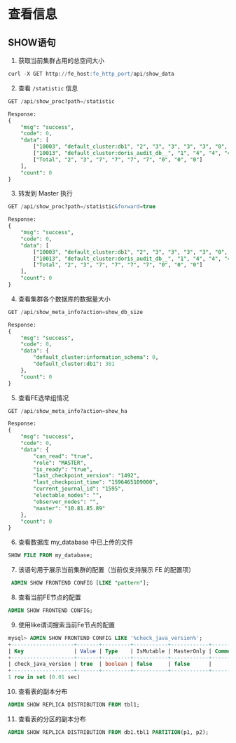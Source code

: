 # 查看信息

## SHOW语句

1. 获取当前集群占用的总空间大小	

```sql
curl -X GET http://fe_host:fe_http_port/api/show_data
```

2. 查看 `/statistic` 信息

```sql
GET /api/show_proc?path=/statistic

Response:
{
	"msg": "success",
	"code": 0,
	"data": [
		["10003", "default_cluster:db1", "2", "3", "3", "3", "3", "0", "0", "0"],
		["10013", "default_cluster:doris_audit_db__", "1", "4", "4", "4", "4", "0", "0", "0"],
		["Total", "2", "3", "7", "7", "7", "7", "0", "0", "0"]
	],
	"count": 0
}
```

3. 转发到 Master 执行

```sql
GET /api/show_proc?path=/statistic&forward=true

Response:
{
	"msg": "success",
	"code": 0,
	"data": [
		["10003", "default_cluster:db1", "2", "3", "3", "3", "3", "0", "0", "0"],
		["10013", "default_cluster:doris_audit_db__", "1", "4", "4", "4", "4", "0", "0", "0"],
		["Total", "2", "3", "7", "7", "7", "7", "0", "0", "0"]
	],
	"count": 0
}
```

4. 查看集群各个数据库的数据量大小

```sql
GET /api/show_meta_info?action=show_db_size

Response:
{
	"msg": "success",
	"code": 0,
	"data": {
		"default_cluster:information_schema": 0,
		"default_cluster:db1": 381
	},
	"count": 0
}
```

5. 查看FE选举组情况

```sql
GET /api/show_meta_info?action=show_ha

Response:
{
	"msg": "success",
	"code": 0,
	"data": {
		"can_read": "true",
		"role": "MASTER",
		"is_ready": "true",
		"last_checkpoint_version": "1492",
		"last_checkpoint_time": "1596465109000",
		"current_journal_id": "1595",
		"electable_nodes": "",
		"observer_nodes": "",
		"master": "10.81.85.89"
	},
	"count": 0
}
```

6.  查看数据库 my_database 中已上传的文件

```sql
SHOW FILE FROM my_database;
```

7. 该语句用于展示当前集群的配置（当前仅支持展示 FE 的配置项）

```sql
 ADMIN SHOW FRONTEND CONFIG [LIKE "pattern"];
```

8. 查看当前FE节点的配置

```sql
ADMIN SHOW FRONTEND CONFIG;
```

9. 使用like谓词搜索当前Fe节点的配置

```sql
mysql> ADMIN SHOW FRONTEND CONFIG LIKE '%check_java_version%';
+--------------------+-------+---------+-----------+------------+---------+
| Key                | Value | Type    | IsMutable | MasterOnly | Comment |
+--------------------+-------+---------+-----------+------------+---------+
| check_java_version | true  | boolean | false     | false      |         |
+--------------------+-------+---------+-----------+------------+---------+
1 row in set (0.01 sec)
```

10. 查看表的副本分布

```sql
ADMIN SHOW REPLICA DISTRIBUTION FROM tbl1;
```

11. 查看表的分区的副本分布

```sql
ADMIN SHOW REPLICA DISTRIBUTION FROM db1.tbl1 PARTITION(p1, p2);
```
